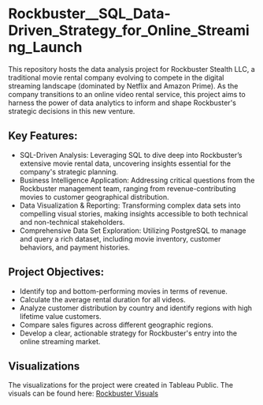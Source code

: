 # Rockbuster__SQL_Data-Driven_Strategy_for_Online_Streaming_Launch
This repository hosts the data analysis project for Rockbuster Stealth LLC, a traditional movie rental company evolving to compete in the digital streaming landscape (dominated by Netflix and Amazon Prime). As the company transitions to an online video rental service, this project aims to harness the power of data analytics to inform and shape Rockbuster's strategic decisions in this new venture.

## Key Features:
* SQL-Driven Analysis: Leveraging SQL to dive deep into Rockbuster’s extensive movie rental data, uncovering insights essential for the company's strategic planning.
* Business Intelligence Application: Addressing critical questions from the Rockbuster management team, ranging from revenue-contributing movies to customer geographical distribution.
* Data Visualization & Reporting: Transforming complex data sets into compelling visual stories, making insights accessible to both technical and non-technical stakeholders.
* Comprehensive Data Set Exploration: Utilizing PostgreSQL to manage and query a rich dataset, including movie inventory, customer behaviors, and payment histories.

## Project Objectives:
* Identify top and bottom-performing movies in terms of revenue.
* Calculate the average rental duration for all videos.
* Analyze customer distribution by country and identify regions with high lifetime value customers.
* Compare sales figures across different geographic regions.
* Develop a clear, actionable strategy for Rockbuster's entry into the online streaming market.

## Visualizations
The visualizations for the project were created in Tableau Public. The visuals can be found here: [Rockbuster Visuals]([url](https://public.tableau.com/app/profile/joris.jan1237/viz/RockbustersData-DrivenStrategyfor2020/Story1?publish=yes))
